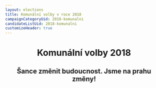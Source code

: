 ```yaml
---
layout: elections
title: Komunální volby v roce 2018
campaignCategoryUid: 2018-komunalni
candidateListUid: 2018-komunalni
customizeHeader: true
---
```

<header class="hero py-8 lg:py-16">
  <div class="container container--default">
    <h1 class="head-alt-lg md:head-alt-xl text-center">Komunální volby 2018</h1>
    <div class="mt-4 md:mt-8 space-y-4">
      <h2 class="head-xs md:head-base mt-2 text-center">Šance <strong>změnit budoucnost</strong>. Jsme na prahu změny!</h2>
    </div>
  </div>
</header>
